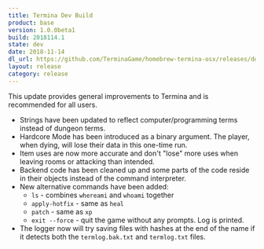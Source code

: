 ```yaml
---
title: Termina Dev Build
product: base
version: 1.0.0beta1
build: 2018114.1
state: dev
date: 2018-11-14
dl_url: https://github.com/TerminaGame/homebrew-termina-osx/releases/download/20181114.1/drop.zip
layout: release
category: release
---
```

This update provides general improvements to Termina and is recommended for all users.

* Strings have been updated to reflect computer/programming terms instead of dungeon terms.
* Hardcore Mode has been introduced as a binary argument. The player, when dying, will lose their data in this one-time run.
* Item uses are now more accurate and don't "lose" more uses when leaving rooms or attacking than intended.
* Backend code has been cleaned up and some parts of the code reside in their objects instead of the command interpreter.
* New alternative commands have been added:
    - `ls` - combines `whereami` and `whoami` together
    - `apply-hotfix` - same as `heal`
    - `patch` - same as `xp`
    - `exit --force` - quit the game without any prompts. Log is printed.
* The logger now will try saving files with hashes at the end of the name if it detects both the `termlog.bak.txt` and `termlog.txt` files.